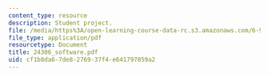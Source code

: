 ```yaml
---
content_type: resource
description: Student project.
file: /media/https%3A/open-learning-course-data-rc.s3.amazonaws.com/6-901-inventions-and-patents-fall-2005/cf1b8da67de8276937f4e641797059a2_24306_software.pdf
file_type: application/pdf
resourcetype: Document
title: 24306_software.pdf
uid: cf1b8da6-7de8-2769-37f4-e641797059a2
---
```

